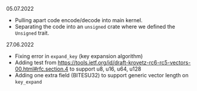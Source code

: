 05.07.2022

* Pulling apart code encode/decode into main kernel.
* Separating the code into an `unsigned` crate where 
  we defined the `Unsigned` trait.

27.06.2022

* Fixing error in `expand_key` (key expansion algorithm)
* Adding test from
  https://tools.ietf.org/id/draft-krovetz-rc6-rc5-vectors-00.html#rfc.section.4
  to support u8, u16, u64, u128
* Adding one extra field (BITESU32) to support generic vector length on
 `key_expand`

